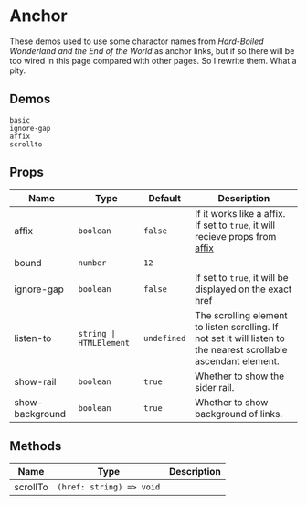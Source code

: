 # Anchor

<!--single-column-->

These demos used to use some charactor names from _Hard-Boiled Wonderland and the End of the World_ as anchor links, but if so there will be too wired in this page compared with other pages. So I rewrite them. What a pity.

## Demos

```demo
basic
ignore-gap
affix
scrollto
```

## Props

| Name | Type | Default | Description |
| --- | --- | --- | --- |
| affix | `boolean` | `false` | If it works like a affix. If set to `true`, it will recieve props from [affix](affix#Props) |
| bound | `number` | `12` |  |
| ignore-gap | `boolean` | `false` | If set to `true`, it will be displayed on the exact href |
| listen-to | `string \| HTMLElement` | `undefined` | The scrolling element to listen scrolling. If not set it will listen to the nearest scrollable ascendant element. |
| show-rail | `boolean` | `true` | Whether to show the sider rail. |
| show-background | `boolean` | `true` | Whether to show background of links. |

## Methods

| Name     | Type                     | Description |
| -------- | ------------------------ | ----------- |
| scrollTo | `(href: string) => void` |             |
